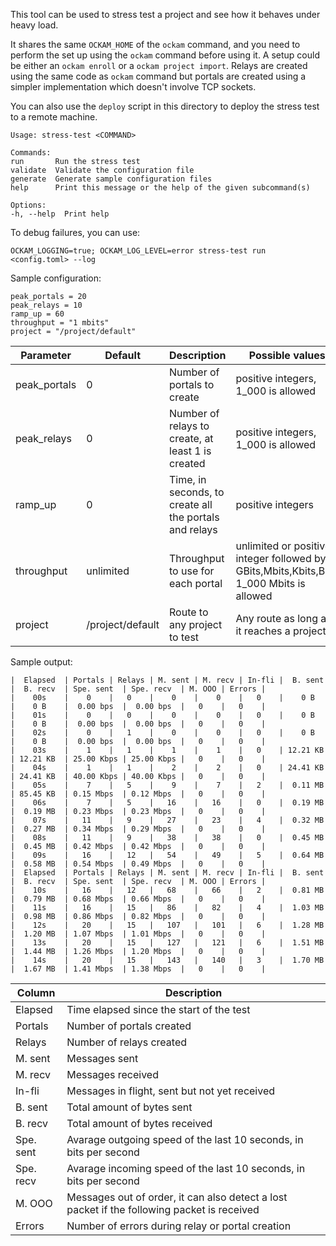 This tool can be used to stress test a project and see how it behaves under heavy load.

It shares the same `OCKAM_HOME` of the `ockam` command, and you need to perform the
set up using the `ockam` command before using it.
A setup could be either an `ockam enroll` or a `ockam project import`.
Relays are created using the same code as `ockam` command but portals are created using
a simpler implementation which doesn't involve TCP sockets.

You can also use the `deploy` script in this directory to deploy the stress test to a remote machine.

```
Usage: stress-test <COMMAND>

Commands:
run       Run the stress test
validate  Validate the configuration file
generate  Generate sample configuration files
help      Print this message or the help of the given subcommand(s)

Options:
-h, --help  Print help
```

To debug failures, you can use:

```
OCKAM_LOGGING=true; OCKAM_LOG_LEVEL=error stress-test run <config.toml> --log
```

Sample configuration:

```
peak_portals = 20
peak_relays = 10
ramp_up = 60
throughput = "1 mbits"
project = "/project/default"
```

| Parameter    | Default          | Description                                            | Possible values                                                                          |
|--------------|------------------|--------------------------------------------------------|------------------------------------------------------------------------------------------|
| peak_portals | 0                | Number of portals to create                            | positive integers, 1_000 is allowed                                                      |
| peak_relays  | 0                | Number of relays to create, at least 1 is created      | positive integers, 1_000 is allowed                                                      |
| ramp_up      | 0                | Time, in seconds, to create all the portals and relays | positive integers                                                                        |
| throughput   | unlimited        | Throughput to use for each portal                      | unlimited or positive integer followed by GBits,Mbits,Kbits,Bits, 1_000 Mbits is allowed |
| project      | /project/default | Route to any project to test                           | Any route as long as it reaches a project                                                |

Sample output:

```
|  Elapsed  | Portals | Relays | M. sent | M. recv | In-fli |  B. sent  |  B. recv  | Spe. sent  | Spe. recv  | M. OOO | Errors |
|    00s    |    0    |   0    |    0    |    0    |   0    |    0 B    |    0 B    |  0.00 bps  |  0.00 bps  |   0    |   0    |
|    01s    |    0    |   0    |    0    |    0    |   0    |    0 B    |    0 B    |  0.00 bps  |  0.00 bps  |   0    |   0    |
|    02s    |    0    |   1    |    0    |    0    |   0    |    0 B    |    0 B    |  0.00 bps  |  0.00 bps  |   0    |   0    |
|    03s    |    1    |   1    |    1    |    1    |   0    | 12.21 KB  | 12.21 KB  | 25.00 Kbps | 25.00 Kbps |   0    |   0    |
|    04s    |    1    |   1    |    2    |    2    |   0    | 24.41 KB  | 24.41 KB  | 40.00 Kbps | 40.00 Kbps |   0    |   0    |
|    05s    |    7    |   5    |    9    |    7    |   2    |  0.11 MB  | 85.45 KB  | 0.15 Mbps  | 0.12 Mbps  |   0    |   0    |
|    06s    |    7    |   5    |   16    |   16    |   0    |  0.19 MB  |  0.19 MB  | 0.23 Mbps  | 0.23 Mbps  |   0    |   0    |
|    07s    |   11    |   9    |   27    |   23    |   4    |  0.32 MB  |  0.27 MB  | 0.34 Mbps  | 0.29 Mbps  |   0    |   0    |
|    08s    |   11    |   9    |   38    |   38    |   0    |  0.45 MB  |  0.45 MB  | 0.42 Mbps  | 0.42 Mbps  |   0    |   0    |
|    09s    |   16    |   12   |   54    |   49    |   5    |  0.64 MB  |  0.58 MB  | 0.54 Mbps  | 0.49 Mbps  |   0    |   0    |
|  Elapsed  | Portals | Relays | M. sent | M. recv | In-fli |  B. sent  |  B. recv  | Spe. sent  | Spe. recv  | M. OOO | Errors |
|    10s    |   16    |   12   |   68    |   66    |   2    |  0.81 MB  |  0.79 MB  | 0.68 Mbps  | 0.66 Mbps  |   0    |   0    |
|    11s    |   16    |   15   |   86    |   82    |   4    |  1.03 MB  |  0.98 MB  | 0.86 Mbps  | 0.82 Mbps  |   0    |   0    |
|    12s    |   20    |   15   |   107   |   101   |   6    |  1.28 MB  |  1.20 MB  | 1.07 Mbps  | 1.01 Mbps  |   0    |   0    |
|    13s    |   20    |   15   |   127   |   121   |   6    |  1.51 MB  |  1.44 MB  | 1.26 Mbps  | 1.20 Mbps  |   0    |   0    |
|    14s    |   20    |   15   |   143   |   140   |   3    |  1.70 MB  |  1.67 MB  | 1.41 Mbps  | 1.38 Mbps  |   0    |   0    |
```

| Column    | Description                                                                                 |
|-----------|---------------------------------------------------------------------------------------------|
| Elapsed   | Time elapsed since the start of the test                                                    |
| Portals   | Number of portals created                                                                   |
| Relays    | Number of relays created                                                                    |
| M. sent   | Messages sent                                                                               |
| M. recv   | Messages received                                                                           |
| In-fli    | Messages in flight, sent but not yet received                                               |
| B. sent   | Total amount of bytes sent                                                                  |
| B. recv   | Total amount of bytes received                                                              |
| Spe. sent | Avarage outgoing speed of the last 10 seconds, in bits per second                           |
| Spe. recv | Avarage incoming speed of the last 10 seconds, in bits per second                           |
| M. OOO    | Messages out of order, it can also detect a lost packet if the following packet is received |
| Errors    | Number of errors during relay or portal creation                                            |
